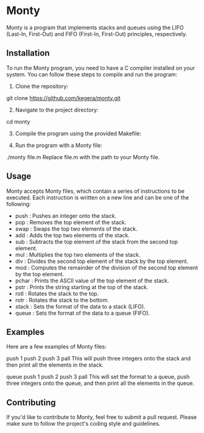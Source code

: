 
# Monty

Monty is a program that implements stacks and queues using the LIFO (Last-In, First-Out) and FIFO (First-In, First-Out) principles, respectively.

## Installation

To run the Monty program, you need to have a C compiler installed on your system. You can follow these steps to compile and run the program:

1. Clone the repository:

git clone https://github.com/kegera/monty.git 

2. Navigate to the project directory:

cd monty

3. Compile the program using the provided Makefile:

4. Run the program with a Monty file:

./monty file.m
Replace   file.m   with the path to your Monty file.

## Usage

Monty accepts Monty files, which contain a series of instructions to be executed. Each instruction is written on a new line and can be one of the following:

-   push <int>  : Pushes an integer onto the stack.
-   pop  : Removes the top element of the stack.
-   swap  : Swaps the top two elements of the stack.
-   add  : Adds the top two elements of the stack.
-   sub  : Subtracts the top element of the stack from the second top element.
-   mul  : Multiplies the top two elements of the stack.
-   div  : Divides the second top element of the stack by the top element.
-   mod  : Computes the remainder of the division of the second top element by the top element.
-   pchar  : Prints the ASCII value of the top element of the stack.
-   pstr  : Prints the string starting at the top of the stack.
-   rotl  : Rotates the stack to the top.
-   rotr  : Rotates the stack to the bottom.
-   stack  : Sets the format of the data to a stack (LIFO).
-   queue  : Sets the format of the data to a queue (FIFO).

## Examples

Here are a few examples of Monty files:

push 1
push 2
push 3
pall
This will push three integers onto the stack and then print all the elements in the stack.

queue
push 1
push 2
push 3
pall
This will set the format to a queue, push three integers onto the queue, and then print all the elements in the queue.

## Contributing

If you'd like to contribute to Monty, feel free to submit a pull request. Please make sure to follow the project's coding style and guidelines.


